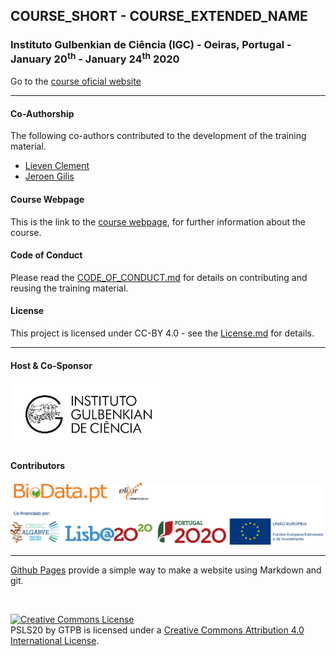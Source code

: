 ## COURSE_SHORT - COURSE_EXTENDED_NAME

###  Instituto Gulbenkian de Ciência (IGC) - Oeiras, Portugal - January 20<sup>th</sup> - January 24<sup>th</sup> 2020
Go to the [course oficial website](http://gtpb.igc.gulbenkian.pt/bicourses/2020/PSLS20/)

---

#### Co-Authorship

The following co-authors contributed to the development of the training material.

* [Lieven Clement](https://github.com/lievenclement)
* [Jeroen Gilis](https://github.com/jgilis)

#### Course Webpage
This is the link to the [course webpage](http://gtpb.igc.gulbenkian.pt/bicourses/2020/PSLS20/), for further information about the course.

#### Code of Conduct
Please read the [CODE_OF_CONDUCT.md](./CODE_OF_CONDUCT.md) for details on contributing and reusing the training material.

#### License
This project is licensed under CC-BY 4.0 - see the [License.md](License.md) for details.

---

#### Host & Co-Sponsor

<a href="http://www.igc.gulbenkian.pt/"><img src="./assets/readme_img/Logo_IGC_2014.png" alt="Instituto Gulbenkian de Ciência" width="250px"></a>

#### Contributors

<a href="https://biodata.pt/"><img src="./assets/readme_img/BIoData_and_co-financiadores.png" alt="Instituto Gulbenkian de Ciência" width="500px"></a>

---

[Github Pages](https://pages.github.com) provide a simple way to make a website using Markdown and git.

<br/>

<a rel="license" href="http://creativecommons.org/licenses/by/4.0/"><img alt="Creative Commons License" style="border-width:0" src="https://i.creativecommons.org/l/by/4.0/88x31.png" /></a><br /><span xmlns:dct="http://purl.org/dc/terms/" property="dct:title">PSLS20</span> by <span xmlns:cc="http://creativecommons.org/ns#" property="cc:attributionName">GTPB</span> is licensed under a <a rel="license" href="http://creativecommons.org/licenses/by/4.0/">Creative Commons Attribution 4.0 International License</a>.
